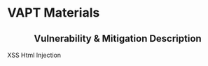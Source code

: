<html>
<h1>
  <b>VAPT Materials</b>
  </h1>
<h2>
  <center>Vulnerability & Mitigation Description</center>
  </h2>
</html>

XSS
Html Injection

